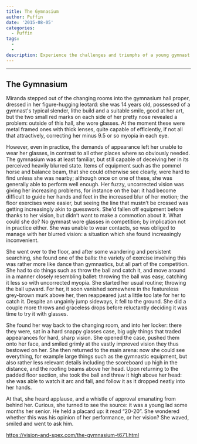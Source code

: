 ```yaml
---
title: The Gymnasium
author: Puffin
date: '2015-08-05'
categories:
  - Puffin
tags:
  - 
  - 
description: Experience the challenges and triumphs of a young gymnast with blurred vision in "The Gymnasium."
---
```

--------------------
The Gymnasium
--------------------

Miranda stepped out of the changing rooms into the gymnasium hall proper, dressed in her figure-hugging leotard: she was 14 years old, possessed of a gymnast's typical slender, lithe build and a suitable smile, good at her art, but the two small red marks on each side of her pretty nose revealed a problem: outside of this hall, she wore glasses. At the moment these were metal framed ones with thick lenses, quite capable of efficiently, if not all that attractively, correcting her minus 9.5 or so myopia in each eye. 

However, even in practice, the demands of appearance left her unable to wear her glasses, in contrast to all other places where so obviously needed. The gymnasium was at least familiar, but still capable of deceiving her in its perceived heavily blurred state. Items of equipment such as the pommel horse and balance beam, that she could otherwise see clearly, were hard to find unless she was nearby; although once on one of these, she was generally able to perform well enough. Her fuzzy, uncorrected vision was giving her increasing problems, for instance on the bar: it had become difficult to guide her hands and feet in the increased blur of her motion; the floor exercises were easier, but seeing the line that mustn’t be crossed was getting increasingly akin to guesswork. She'd fallen off equipment before thanks to her vision, but didn’t want to make a commotion about it. What could she do? No gymnast wore glasses in competition; by implication not in practice either. She was unable to wear contacts, so was obliged to manage with her blurred vision: a situation which she found increasingly inconvenient.

She went over to the floor, and after some wandering and persistent searching, she found one of the balls: the variety of exercise involving this was rather more like dance than gymnastics, but all part of the competition. She had to do things such as throw the ball and catch it, and move around in a manner closely resembling ballet: throwing the ball was easy, catching it less so with uncorrected myopia. She started her usual routine; throwing the ball upward. For her, it soon vanished somewhere in the featureless grey-brown murk above her, then reappeared just a little too late for her to catch it. Despite an ungainly jump sideways, it fell to the ground. She did a couple more throws and graceless drops before reluctantly deciding it was time to try it with glasses.

She found her way back to the changing room, and into her locker: there they were, sat in a hard snappy glasses case, big ugly things that traded appearances for hard, sharp vision. She opened the case, pushed them onto her face, and smiled grimly at the vastly improved vision they thus bestowed on her. She then returned to the main arena: now she could see everything, for example large things such as the gymnastic equipment, but also rather less relevant details including the scoreboard up high in the distance, and the roofing beams above her head. Upon returning to the padded floor section, she took the ball and threw it high above her head: she was able to watch it arc and fall, and follow it as it dropped neatly into her hands. 

At that, she heard applause, and a whistle of approval emanating from behind her. Curious, she turned to see the source: it was a young lad some months her senior. He held a placard up: it read “20-20”. She wondered whether this was his opinion of her performance, or her vision? She waved, smiled and went to ask him.

https://vision-and-spex.com/the-gymnasium-t671.html
